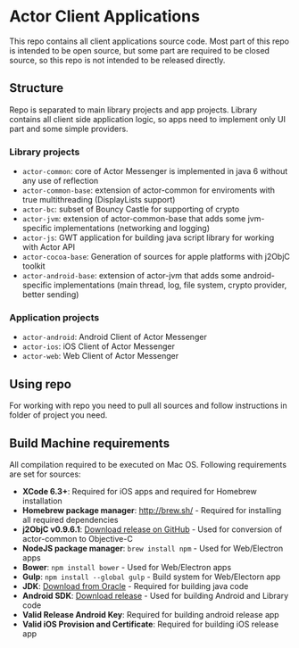 # Actor Client Applications
This repo contains all client applications source code. Most part of this repo is intended to be open source, but some part are required to be closed source, so this repo is not intended to be released directly.


## Structure
Repo is separated to main library projects and app projects. Library contains all client side application logic, so apps need to implement only UI part and some simple providers.

### Library projects
* ```actor-common```: core of Actor Messenger is implemented in java 6 without any use of reflection
* ```actor-common-base```: extension of actor-common for enviroments with true multithreading (DisplayLists support)
* ```actor-bc```: subset of Bouncy Castle for supporting of crypto
* ```actor-jvm```: extension of actor-common-base that adds some jvm-specific implementations (networking and logging)
* ```actor-js```: GWT application for building java script library for working with Actor API
* ```actor-cocoa-base```: Generation of sources for apple platforms with j2ObjC toolkit
* ```actor-android-base```: extension of actor-jvm that adds some android-specific implementations (main thread, log, file system, crypto provider, better sending)

### Application projects
* ```actor-android```: Android Client of Actor Messenger
* ```actor-ios```: iOS Client of Actor Messenger
* ```actor-web```: Web Client of Actor Messenger

## Using repo
For working with repo you need to pull all sources and follow instructions in folder of project you need.

## Build Machine requirements
All compilation required to be executed on Mac OS.
Following requirements are set for sources:
* **XCode 6.3+**: Required for iOS apps and required for Homebrew installation
* **Homebrew package manager**: http://brew.sh/ - Required for installing all required dependencies
* **j2ObjC v0.9.6.1**: [Download release on GitHub](https://github.com/google/j2objc/releases) - Used for conversion of actor-common to Objective-C
* **NodeJS package manager**: ```brew install npm``` - Used for Web/Electron apps
* **Bower**: ```npm install bower``` - Used for Web/Electron apps
* **Gulp**: ```npm install --global gulp``` - Build system for Web/Electorn app
* **JDK**: [Download from Oracle](http://www.oracle.com/technetwork/java/javase/downloads/jdk8-downloads-2133151.html) - Required for building java code
* **Android SDK**: [Download release](http://developer.android.com/sdk/installing/index.html?pkg=tools) - Used for building Android and Library code
* **Valid Release Android Key**: Required for building android release app
* **Valid iOS Provision and Certificate**: Required for building iOS release app
